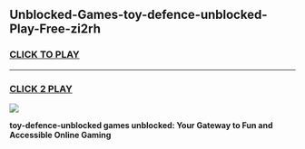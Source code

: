 
## Unblocked-Games-toy-defence-unblocked-Play-Free-zi2rh
<h3>
<a href="https://premium76.site?title=toy-defence-unblocked&ref=23A">CLICK TO PLAY</a></h3>
<hr>

<h3>
<a href="https://premium76.site?title=toy-defence-unblocked&ref=23A">CLICK 2 PLAY</a>
  
</h3>

<a href="https://premium76.site?title=toy-defence-unblocked&ref=23A"><img src="https://clearcache.store/games.png"></a>


**toy-defence-unblocked games unblocked: Your Gateway to Fun and Accessible Online Gaming**
